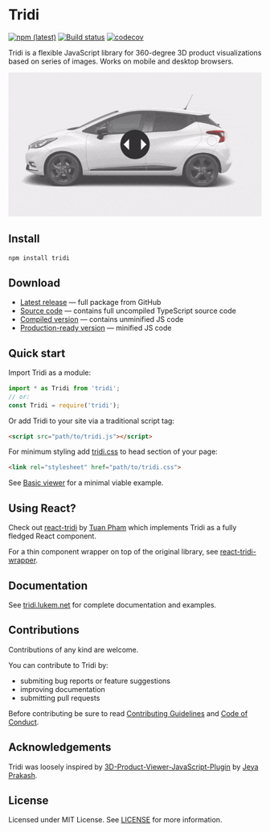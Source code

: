 # Tridi
[![npm (latest)](https://img.shields.io/npm/v/tridi/latest.svg)](https://www.npmjs.com/package/tridi)
[![Build status](https://ci.appveyor.com/api/projects/status/h427w8jgqks4qm9h/branch/master?svg=true)](https://ci.appveyor.com/project/lwojcik/tridi/branch/master)
[![codecov](https://codecov.io/gh/lukemnet/tridi/branch/master/graph/badge.svg?token=3c2TX2NWAE)](https://codecov.io/gh/lukemnet/tridi)

Tridi is a flexible JavaScript library for 360-degree 3D product visualizations based on series of images. Works on mobile and desktop browsers.

![Tridi in action (GIF)](https://raw.githubusercontent.com/lukemnet/tridi/master/dist/images/example.gif)

## Install

```
npm install tridi
```

## Download

* [Latest release](https://github.com/lukemnet/tridi/releases/latest) &mdash; full package from GitHub
* [Source code](https://raw.githubusercontent.com/lukemnet/tridi/master/src/tridi.ts) &mdash; contains full uncompiled TypeScript source code
* [Compiled version](https://tridi.lukem.net/js/tridi.js) &mdash; contains unminified JS code
* [Production-ready version](https://tridi.lukem.net/js/tridi.min.js) &mdash; minified JS code

## Quick start
Import Tridi as a module:

```js
import * as Tridi from 'tridi';
// or:
const Tridi = require('tridi');
```

Or add Tridi to your site via a traditional script tag:

```HTML
<script src="path/to/tridi.js"></script>
```
For minimum styling add [tridi.css](https://tridi.lukem.net/css/tridi.css) to head section of your page:
```HTML
<link rel="stylesheet" href="path/to/tridi.css">
```

See [Basic viewer](https://tridi.lukem.net/examples/basic.html) for a minimal viable example.

## Using React?

Check out [react-tridi](https://github.com/nevestuan/react-tridi) by [Tuan Pham](https://github.com/nevestuan) which implements Tridi as a fully fledged React component.

For a thin component wrapper on top of the original library, see [react-tridi-wrapper](https://www.npmjs.com/package/react-tridi-wrapper).</p>

## Documentation

See [tridi.lukem.net](https://tridi.lukem.net/) for complete documentation and examples.

## Contributions

Contributions of any kind are welcome.

You can contribute to Tridi by:

* submiting bug reports or feature suggestions
* improving documentation
* submitting pull requests

Before contributing be sure to read [Contributing Guidelines](https://github.com/lukemnet/tridi/blob/master/CONTRIBUTING.md) and [Code of Conduct](https://github.com/lukemnet/tridi/blob/master/CODE_OF_CONDUCT.md).

## Acknowledgements

Tridi was loosely inspired by [3D-Product-Viewer-JavaScript-Plugin](https://github.com/Jeya-Prakash/3D-Product-Viewer-JavaScript-Plugin) by [Jeya Prakash](https://github.com/Jeya-Prakash).

## License

Licensed under MIT License. See [LICENSE](https://github.com/lukemnet/tridi/blob/master/LICENSE) for more information.
